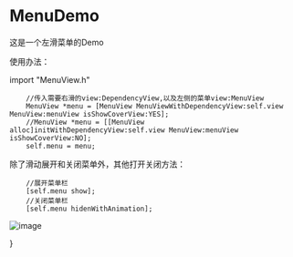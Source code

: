 # MenuDemo
这是一个左滑菜单的Demo

使用办法：

import "MenuView.h"

```    
    //传入需要右滑的view:DependencyView,以及左侧的菜单view:MenuView
    MenuView *menu = [MenuView MenuViewWithDependencyView:self.view MenuView:menuView isShowCoverView:YES];
    //MenuView *menu = [[MenuView alloc]initWithDependencyView:self.view MenuView:menuView isShowCoverView:NO];
    self.menu = menu;
```

除了滑动展开和关闭菜单外，其他打开关闭方法：
```
    //展开菜单栏
    [self.menu show];
    //关闭菜单栏 
    [self.menu hidenWithAnimation];
```

 ![image](https://github.com/Super-lying/LyScrollMenu/blob/master/ScreenFlow.gif)

}

